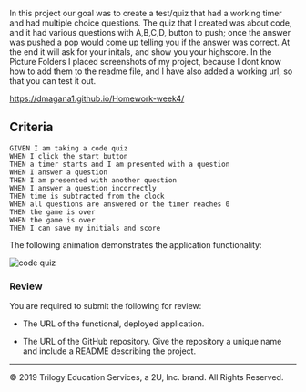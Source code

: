 In this project our goal was to create a test/quiz that had a working timer and had multiple choice questions. The quiz that I created was about code, and it had various questions with A,B,C,D, button to push; once the answer was pushed a pop would come up telling you if the answer was correct. At the end it will ask for your initals, and show you your highscore. In the Picture Folders I placed screenshots of my project, because I dont know how to add them to the readme file, and I have also added a working url, so that you can test it out. 

https://dmagana1.github.io/Homework-week4/

## Criteria

```
GIVEN I am taking a code quiz
WHEN I click the start button
THEN a timer starts and I am presented with a question
WHEN I answer a question
THEN I am presented with another question
WHEN I answer a question incorrectly
THEN time is subtracted from the clock
WHEN all questions are answered or the timer reaches 0
THEN the game is over
WHEN the game is over
THEN I can save my initials and score
```

The following animation demonstrates the application functionality:

![code quiz](./Assets/04-web-apis-homework-demo.gif)

### Review

You are required to submit the following for review:

* The URL of the functional, deployed application.

* The URL of the GitHub repository. Give the repository a unique name and include a README describing the project.

- - -
© 2019 Trilogy Education Services, a 2U, Inc. brand. All Rights Reserved.
